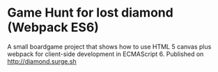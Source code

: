 # Game Hunt for lost diamond (Webpack ES6)

A small boardgame project that shows how to use HTML 5 canvas plus webpack for client-side development in ECMAScript 6.
Published on http://diamond.surge.sh
